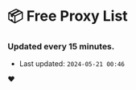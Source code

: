 # :package: Free Proxy List
### Updated every 15 minutes.

- Last updated: `2024-05-21 00:46`

:heart:
